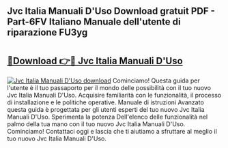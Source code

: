 ## Jvc Italia Manuali D'Uso Download gratuit PDF - Part-6FV Italiano Manuale dell'utente di riparazione FU3yg

# <h2><a href="http://dfgrheb.blite.top/?on=Jvc+Italia+Manuali+D%27Uso">🔗Download 👉🔴 Jvc Italia Manuali D'Uso</a></h2>

[![Jvc Italia Manuali D'Uso download](https://i.imgur.com/lujVjoI.png)](http://dfgrheb.blite.top/?on=Jvc+Italia+Manuali+D%27Uso)
Cominciamo! Questa guida per l'utente è il tuo passaporto per il mondo delle possibilità con il tuo nuovo Jvc Italia Manuali D'Uso. Acquisire familiarità con le funzionalità, il processo di installazione e le politiche operative. Manuale di istruzioni Avanzato questa guida è progettata per gli utenti esperti del tuo nuovo Jvc Italia Manuali D'Uso. Sperimenta la potenza Dell'elenco delle funzionalità nel palmo della tua mano con il tuo nuovo Jvc Italia Manuali D'Uso. Cominciamo! Contattaci oggi e lascia che ti aiutiamo a sfruttare al meglio il tuo nuovo Jvc Italia Manuali D'Uso.

